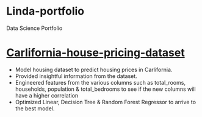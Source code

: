 # Linda-portfolio
Data Science Portfolio
# [Carlifornia-house-pricing-dataset](https://github.com/lindamukami/Carlifornia-house-pricing-dataset)
* Model housing dataset to predict housing prices in Carlifornia. 
* Provided insightful information from the dataset.
* Engineered features from the various columns such as total_rooms, households, population & total_bedrooms to see if the new columns will have a higher correlation
* Optimized Linear, Decision Tree & Random Forest Regressor to arrive to the best model.

